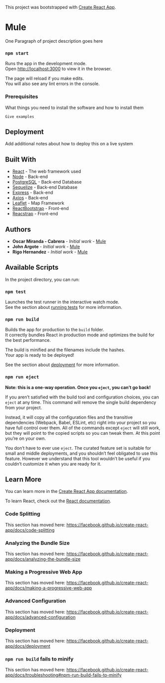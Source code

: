 This project was bootstrapped with [Create React App](https://github.com/facebook/create-react-app).

# Mule 

One Paragraph of project description goes here

### `npm start`

Runs the app in the development mode.<br>
Open [http://localhost:3000](http://localhost:3000) to view it in the browser.

The page will reload if you make edits.<br>
You will also see any lint errors in the console.

### Prerequisites

What things you need to install the software and how to install them

```
Give examples
```


## Deployment

Add additional notes about how to deploy this on a live system

## Built With

* [React](https://reactjs.org/) - The web framework used
* [Node](https://nodejs.org/en/) - Back-end
* [PostgreSQL](https://www.postgresql.org/) - Back-end Database
* [Sequelize](http://docs.sequelizejs.com/) - Back-end Database
* [Express](https://expressjs.com/) - Back-end 
* [Axios](https://github.com/axios/axios) - Back-end
* [Leaflet](https://leafletjs.com/) - Map Framework
* [ReactBootstrap](https://react-bootstrap.github.io/) - Front-end
* [Reacstrap](https://reactstrap.github.io/) - Front-end


## Authors

* **Oscar Miranda - Cabrera** - *Initial work* - [Mule](https://github.com/Oscar6)
* **John Argote** - *Initial work* - [Mule](https://github.com/j-argote)
* **Rigo Hernandez** - *Initial work* - [Mule](https://github.com/Rigo-Hernandez)


## Available Scripts

In the project directory, you can run:



### `npm test`

Launches the test runner in the interactive watch mode.<br>
See the section about [running tests](https://facebook.github.io/create-react-app/docs/running-tests) for more information.

### `npm run build`

Builds the app for production to the `build` folder.<br>
It correctly bundles React in production mode and optimizes the build for the best performance.

The build is minified and the filenames include the hashes.<br>
Your app is ready to be deployed!

See the section about [deployment](https://facebook.github.io/create-react-app/docs/deployment) for more information.

### `npm run eject`

**Note: this is a one-way operation. Once you `eject`, you can’t go back!**

If you aren’t satisfied with the build tool and configuration choices, you can `eject` at any time. This command will remove the single build dependency from your project.

Instead, it will copy all the configuration files and the transitive dependencies (Webpack, Babel, ESLint, etc) right into your project so you have full control over them. All of the commands except `eject` will still work, but they will point to the copied scripts so you can tweak them. At this point you’re on your own.

You don’t have to ever use `eject`. The curated feature set is suitable for small and middle deployments, and you shouldn’t feel obligated to use this feature. However we understand that this tool wouldn’t be useful if you couldn’t customize it when you are ready for it.

## Learn More

You can learn more in the [Create React App documentation](https://facebook.github.io/create-react-app/docs/getting-started).

To learn React, check out the [React documentation](https://reactjs.org/).

### Code Splitting

This section has moved here: https://facebook.github.io/create-react-app/docs/code-splitting

### Analyzing the Bundle Size

This section has moved here: https://facebook.github.io/create-react-app/docs/analyzing-the-bundle-size

### Making a Progressive Web App

This section has moved here: https://facebook.github.io/create-react-app/docs/making-a-progressive-web-app

### Advanced Configuration

This section has moved here: https://facebook.github.io/create-react-app/docs/advanced-configuration

### Deployment

This section has moved here: https://facebook.github.io/create-react-app/docs/deployment

### `npm run build` fails to minify

This section has moved here: https://facebook.github.io/create-react-app/docs/troubleshooting#npm-run-build-fails-to-minify
